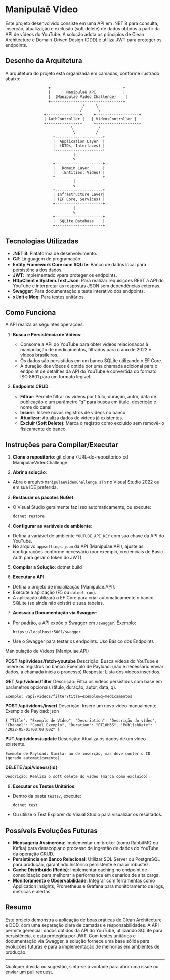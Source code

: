 # Manipulaê Video 

Este projeto desenvolvido consiste em uma API em .NET 8 para consulta, inserção, atualização e exclusão (soft delete) de dados obtidos a partir da API de vídeos do YouTube. A solução adota os princípios de Clean Architecture e Domain-Driven Design (DDD) e utiliza JWT para proteger os endpoints.

## Desenho da Arquitetura

A arquitetura do projeto está organizada em camadas, conforme ilustrado abaixo:

                       +--------------------------------+
                       |       Manipulaê API            |
                       |  (Manipulae Video Challenge)    |
                       +--------------------------------+
                                      /     \
                                     /       \
                     +---------------+     +-------------------+
                     | AuthController |   | VideosController |
                     +---------------+     +-------------------+
                                 \           /
                                  \         /
                         +---------------------+
                         |  Application Layer  |
                         |  (DTOs, Interfaces) |
                         +---------------------+
                                  |
                                  v
                         +---------------------+
                         |   Domain Layer      |
                         |   (Entities: Video) |
                         +---------------------+
                                  |
                                  v
                         +---------------------+
                         | Infrastructure Layer|
                         | (EF Core, Services) |
                         +---------------------+
                                  |
                                  v
                         +---------------------+
                         |  SQLite Database    |
                         +---------------------+



## Tecnologias Utilizadas

- **.NET 8**: Plataforma de desenvolvimento.
- **C#**: Linguagem de programação.
- **Entity Framework Core com SQLite**: Banco de dados local para persistência dos dados.
- **JWT**: Implementado vpara proteger os endpoints.
- **HttpClient e System.Text.Json**: Para realizar requisições REST à API do YouTube e interpretar as respostas JSON sem dependências externas.
- **Swagger**: Para documentação e teste interativo dos endpoints.
- **xUnit e Moq**: Para testes unitários.

## Como Funciona

A API realiza as seguintes operações:
1. **Busca e Persistência de Vídeos**: 
   - Consome a API do YouTube para obter vídeos relacionados à manipulação de medicamentos, filtrados para o ano de 2022 e vídeos brasileiros.
   - Os dados são persistidos em um banco SQLite utilizando o EF Core.
   - A duração dos vídeos é obtida por uma chamada adicional para o endpoint de detalhes da API do YouTube e convertida do formato ISO 8601 para um formato legível.

2. **Endpoints CRUD**:
   - **Filtrar**: Permite filtrar os vídeos por título, duração, autor, data de publicação e um parâmetro “q” para busca em título, descrição e nome do canal.
   - **Inserir**: Insere novos registros de vídeos no banco.
   - **Atualizar**: Atualiza dados de vídeos já existentes.
   - **Excluir (Soft Delete)**: Marca o registro como excluído sem removê-lo fisicamente do banco.

## Instruções para Compilar/Executar

1. **Clone o repositório**:
git clone <URL-do-repositório> cd ManipulaeVideoChallenge

2. **Abrir a solução**:
- Abra o arquivo `ManipulaeVideoChallenge.sln` no Visual Studio 2022 ou em sua IDE preferida.

3. **Restaurar os pacotes NuGet**:
- O Visual Studio geralmente faz isso automaticamente, ou execute:
  ```
  dotnet restore
  ```

4. **Configurar as variáveis de ambiente**:
- Defina a variável de ambiente `YOUTUBE_API_KEY` com sua chave da API do YouTube.
- No arquivo `appsettings.json` da API (Manipulae.API), ajuste as configurações conforme necessário (por exemplo, credenciais de Basic Auth para gerar o token do JWT).

5. **Compilar a Solução**:
dotnet build


6. **Executar a API**:
- Defina o projeto de inicialização (Manipulae.API).
- Execute a aplicação (F5 ou `dotnet run`).
- A aplicação utilizará o EF Core para criar automaticamente o banco SQLite (se ainda não existir) e suas tabelas.

7. **Acessar a Documentação via Swagger**:
- Por padrão, a API expõe o Swagger em `/swagger`. Exemplo:
  
   `https://localhost:5001/swagger`
  
- Use o Swagger para testar os endpoints.
Uso Básico dos Endpoints

Manipulação de Vídeos (Manipulae.API)

**POST /api/videos/fetch-youtube**
Descrição: Busca vídeos do YouTube e insere os registros no banco.
Exemplo de Payload: (não é necessário enviar dados, a chamada inicia o processo)
Resposta: Lista dos vídeos inseridos.

**GET /api/videos/filter**
Descrição: Filtra os vídeos persistidos com base em parâmetros opcionais (título, duração, autor, data, q).

`Exemplo: /api/videos/filter?title=exemplo&q=medicamentos`

**POST /api/videos/insert**
Descrição: Insere um novo vídeo manualmente.
Exemplo de Payload:
json

`{
  "Title": "Exemplo de Vídeo",
  "Description": "Descrição do vídeo",
  "Channel": "Canal Exemplo",
  "Duration": "PT10M3S",
  "PublishDate": "2022-05-01T00:00:00Z"
}`

**PUT /api/videos/update**
Descrição: Atualiza os dados de um vídeo existente.

`Exemplo de Payload: Similar ao de inserção, mas deve conter o ID (gerado automaticamente).`

**DELETE /api/videos/{id}**

`Descrição: Realiza o soft delete do vídeo (marca como excluído).`



8. **Executar os Testes Unitários**:
- Dentro da pasta `tests/`, execute:
  ```
  dotnet test
  ```
- Ou utilize o Test Explorer do Visual Studio para visualizar os resultados.

## Possíveis Evoluções Futuras

- **Mensageria Assíncrona**: Implementar um broker (como RabbitMQ ou Kafka) para desacoplar o processo de ingestão de dados do YouTube da operação CRUD.
- **Persistência em Banco Relacional**: Utilizar SQL Server ou PostgreSQL para produção, garantindo histórico persistente e maior robustez.
- **Cache Distribuído (Redis)**: Implementar caching no endpoint de consolidação para melhorar a performance em cenários de alta carga.
- **Monitoramento e Observabilidade**: Integrar com ferramentas como Application Insights, Prometheus e Grafana para monitoramento de logs, métricas e alertas.

## Resumo

Este projeto demonstra a aplicação de boas práticas de Clean Architecture e DDD, com uma separação clara de camadas e responsabilidades. A API permite gerenciar dados obtidos da API do YouTube, utilizando SQLite para persistência, e está protegida por JWT. Com testes unitários e documentação via Swagger, a solução fornece uma base sólida para evoluções futuras e para a implementação de melhorias em ambientes de produção.

---
Qualquer dúvida ou sugestão, sinta-se à vontade para abrir uma issue ou enviar um pull request.
